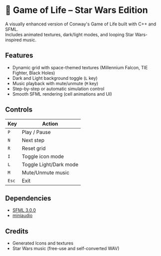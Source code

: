# 🌌 Game of Life – Star Wars Edition

A visually enhanced version of Conway's Game of Life built with C++ and SFML.  
Includes animated textures, dark/light modes, and looping Star Wars-inspired music.

## Features

- Dynamic grid with space-themed textures (Millennium Falcon, TIE Fighter, Black Holes)
- Dark and Light background toggle (`L` key)
- Music playback with mute/unmute (`M` key)
- Step-by-step or automatic simulation control
- Smooth SFML rendering (cell animations and UI)

## Controls

| Key | Action |
|-----|--------|
| `P` | Play / Pause |
| `N` | Next step |
| `R` | Reset grid |
| `I` | Toggle icon mode |
| `L` | Toggle Light/Dark mode |
| `M` | Mute/Unmute music |
| `Esc` | Exit |

## Dependencies

- [SFML 3.0.0](https://www.sfml-dev.org/)
- [miniaudio](https://github.com/mackron/miniaudio)

## Credits

- Generated Icons and textures  
- Star Wars music (free-use and self-converted WAV)

